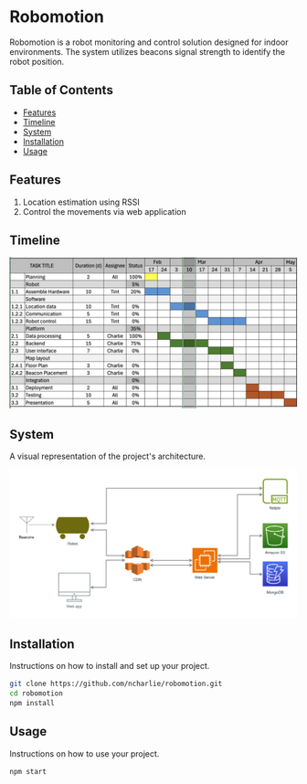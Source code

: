 # Robomotion

Robomotion is a robot monitoring and control solution designed for indoor environments. The system utilizes beacons signal strength to identify the robot position.

## Table of Contents
- [Features](#features)
- [Timeline](#timeline)
- [System](#system)
- [Installation](#installation)
- [Usage](#usage)

## Features

1. Location estimation using RSSI
2. Control the movements via web application

## Timeline

![Timeline](docs/timeline.png)

## System
A visual representation of the project's architecture.

![Project Diagram](docs/system.svg)

## Installation
Instructions on how to install and set up your project.

```bash
git clone https://github.com/ncharlie/robomotion.git
cd robomotion
npm install
```

## Usage
Instructions on how to use your project.

```bash
npm start
```
